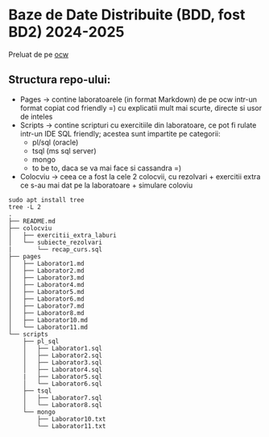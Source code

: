 # Baze de Date Distribuite (BDD, fost BD2) 2024-2025
Preluat de pe [ocw](https://ocw.cs.pub.ro/courses/bdd)
## Structura repo-ului:
- Pages -> contine laboratoarele (in format Markdown) de pe ocw intr-un format copiat cod friendly =) cu explicatii mult mai scurte, directe si usor de inteles
- Scripts -> contine scripturi cu exercitiile din laboratoare, ce pot fi rulate intr-un IDE SQL friendly; acestea sunt impartite pe categorii:
    - pl/sql (oracle)
    - tsql (ms sql server)
    - mongo
    - to be to, daca se va mai face si cassandra =)
- Colocviu -> ceea ce a fost la cele 2 colocvii, cu rezolvari + exercitii extra ce s-au mai dat pe la laboratoare + simulare coloviu
```
sudo apt install tree
tree -L 2
.
├── README.md
├── colocviu
│   ├── exercitii_extra_laburi
│   └── subiecte_rezolvari
|       └── recap_curs.sql
├── pages
│   ├── Laborator1.md
│   ├── Laborator2.md
│   ├── Laborator3.md
│   ├── Laborator4.md
│   ├── Laborator5.md
│   ├── Laborator6.md
│   ├── Laborator7.md
│   ├── Laborator8.md
│   ├── Laborator10.md
│   └── Laborator11.md
└── scripts
    ├── pl_sql
    │   ├── Laborator1.sql
    │   ├── Laborator2.sql
    │   ├── Laborator3.sql
    │   ├── Laborator4.sql
    |   ├── Laborator5.sql
    │   └── Laborator6.sql
    ├── tsql
    │   ├── Laborator7.sql
    │   └── Laborator8.sql
    └── mongo
        ├── Laborator10.txt
        └── Laborator11.txt
```
